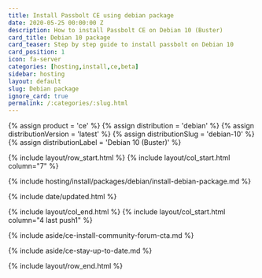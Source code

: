 ```yaml
---
title: Install Passbolt CE using debian package
date: 2020-05-25 00:00:00 Z
description: How to install Passbolt CE on Debian 10 (Buster)
card_title: Debian 10 package
card_teaser: Step by step guide to install passbolt on Debian 10
card_position: 1
icon: fa-server
categories: [hosting,install,ce,beta]
sidebar: hosting
layout: default
slug: Debian package
ignore_card: true
permalink: /:categories/:slug.html
---
```


{% assign product = 'ce' %}
{% assign distribution = 'debian' %}
{% assign distributionVersion = 'latest' %}
{% assign distributionSlug = 'debian-10' %}
{% assign distributionLabel = 'Debian 10 (Buster)' %}

{% include layout/row_start.html %}
{% include layout/col_start.html column="7" %}

{% include hosting/install/packages/debian/install-debian-package.md %}

{% include date/updated.html %}

{% include layout/col_end.html %}
{% include layout/col_start.html column="4 last push1" %}

{% include aside/ce-install-community-forum-cta.md %}

{% include aside/ce-stay-up-to-date.md %}

{% include layout/row_end.html %}
